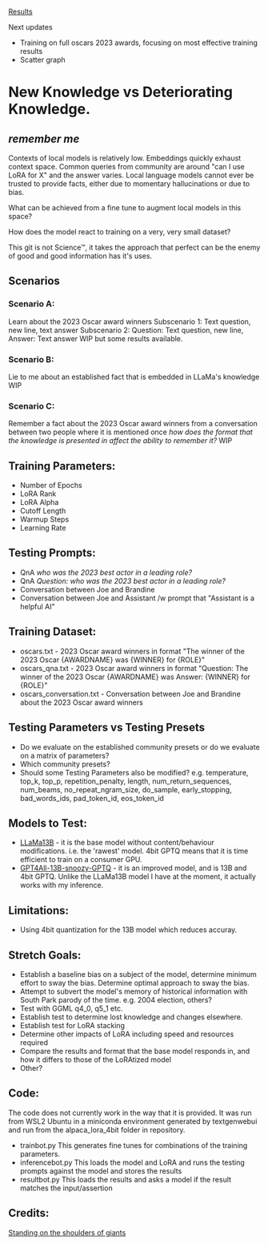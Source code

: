 [Results](RESULTS.MD)

Next updates

* Training on full oscars 2023 awards, focusing on most effective training results
* Scatter graph


# New Knowledge vs Deteriorating Knowledge.
## *remember me*

Contexts of local models is relatively low. Embeddings quickly exhaust context space. Common queries from community are around "can I use LoRA for X" and the answer varies. Local language models cannot ever be trusted to provide facts, either due to momentary hallucinations or due to bias. 

What can be achieved from a fine tune to augment local models in this space?

How does the model react to training on a very, very small dataset?

This git is not Science™, it takes the approach that perfect can be the enemy of good and good information has it's uses.

## Scenarios

### Scenario A:
Learn about the 2023 Oscar award winners
Subscenario 1: Text question, new line, text answer
Subscenario 2: Question: Text question, new line, Answer: Text answer
WIP but some results available.

### Scenario B:
Lie to me about an established fact that is embedded in LLaMa's knowledge
WIP

### Scenario C:
Remember a fact about the 2023 Oscar award winners from a conversation between two people where it is mentioned once
*how does the format that the knowledge is presented in affect the ability to remember it?*
WIP

## Training Parameters:
- Number of Epochs
- LoRA Rank
- LoRA Alpha
- Cutoff Length
- Warmup Steps
- Learning Rate

## Testing Prompts:
- QnA *who was the 2023 best actor in a leading role?*
- QnA *Question: who was the 2023 best actor in a leading role?*
- Conversation between Joe and Brandine
- Conversation between Joe and Assistant /w prompt that "Assistant is a helpful AI"

## Training Dataset:
- oscars.txt - 2023 Oscar award winners in format "The winner of the 2023 Oscar {AWARDNAME} was {WINNER} for {ROLE}"
- oscars_qna.txt - 2023 Oscar award winners in format "Question: The winner of the 2023 Oscar {AWARDNAME} was Answer: {WINNER} for {ROLE}"
- oscars_conversation.txt - Conversation between Joe and Brandine about the 2023 Oscar award winners

## Testing Parameters vs Testing Presets
- Do we evaluate on the established community presets or do we evaluate on a matrix of parameters?
- Which community presets?
- Should some Testing Parameters also be modified? e.g. temperature, top_k, top_p, repetition_penalty, length, num_return_sequences, num_beams, no_repeat_ngram_size, do_sample, early_stopping, bad_words_ids, pad_token_id, eos_token_id

## Models to Test:
- [LLaMa13B](https://huggingface.co/camelids/llama-13b-int4-gptq-groupsize128-safetensors) - it is the base model without content/behaviour modifications. i.e. the 'rawest' model. 4bit GPTQ means that it is time efficient to train on a consumer GPU.
- [GPT4All-13B-snoozy-GPTQ](https://huggingface.co/TheBloke/GPT4All-13B-snoozy-GPTQ) - it is an improved model, and is 13B and 4bit GPTQ. Unlike the LLaMa13B model I have at the moment, it actually works with my inference.

## Limitations:
- Using 4bit quantization for the 13B model which reduces accuray.

## Stretch Goals:
- Establish a baseline bias on a subject of the model, determine minimum effort to sway the bias. Determine optimal approach to sway the bias.
- Attempt to subvert the model's memory of historical information with South Park parody of the time. e.g. 2004 election, others?
- Test with GGML q4_0, q5_1 etc.
- Establish test to determine lost knowledge and changes elsewhere.
- Establish test for LoRA stacking
- Determine other impacts of LoRA including speed and resources required
- Compare the results and format that the base model responds in, and how it differs to those of the LoRAtized model
- Other?

## Code:
The code does not currently work in the way that it is provided. It was run from WSL2 Ubuntu in a miniconda environment generated by textgenwebui and run from the alpaca_lora_4bit folder in repository. 
- trainbot.py This generates fine tunes for combinations of the training parameters. 
- inferencebot.py This loads the model and LoRA and runs the testing prompts against the model and stores the results
- resultbot.py This loads the results and asks a model if the result matches the input/assertion


## Credits:
[Standing on the shoulders of giants](CREDITS.MD)

